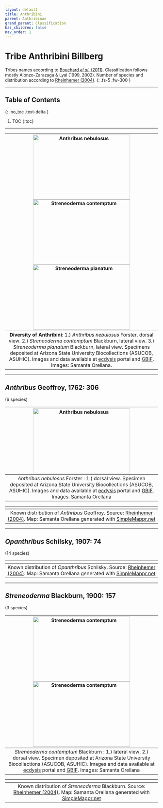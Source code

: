 ```yaml
---
layout: default
title: Anthribini
parent: Anthribinae
grand_parent: Classification
has_children: false
nav_order: 1
---
```



# Tribe Anthribini Billberg

Tribes names according to [Bouchard _el al._ (2011)](https://zookeys.pensoft.net/articles.php?id=4001). Classification follows mostly Alonzo-Zarazaga & Lyal (1999, 2002). Number of species and distribution according to [Rheinhemer (2004)](https://www.zobodat.at/pdf/Mitt-Ent-Ver-Stuttgart_39_2004_0001-0244.pdf).
{: .fs-5 .fw-300 }

---

## Table of Contents
{: .no_toc .text-delta }

1. TOC
{:toc}

---

| [<img src="https://serv.biokic.asu.edu/imglib/ecdysis/ASU_ASUCOB/ASUCOB0015/ASUCOB0015351_dorsal_edited_1608612310.jpg" alt="Anthribus nebulosus" width="320" height="213.4">](https://serv.biokic.asu.edu/ecdysis/collections/individual/index.php?occid=650093) [<img src="https://storage.idigbio.org/portals/scan/misc/201504/ASUHIC0079276_habitus_lateral__1429125454_web.jpg" alt="Streneoderma contemptum" width="320" height="213.4">](https://serv.biokic.asu.edu/ecdysis/collections/individual/index.php?occid=348888) [<img src="https://serv.biokic.asu.edu/imglib/ecdysis/ASU_ASUCOB/ASUCOB0015/ASUCOB0015228_lateral_edited_1610169538.jpg" alt="Streneoderma planatum" width="320" height="213.4">](https://serv.biokic.asu.edu/ecdysis/collections/individual/index.php?occid=629017)  | 
|:--:| 
|**Diversity of Anthribini**: 1.) *Anthribus nebulosus* Forster, dorsal view. 2.) _Streneoderma contemptum_ Blackburn, lateral view. 3.) _Streneoderma planatum_ Blackburn, lateral view. Specimens deposited at Arizona State University Biocollections (ASUCOB, ASUHIC). Images and data available at [ecdysis](https://serv.biokic.asu.edu/ecdysis/index.php) portal and [GBIF](gbif.org). Images: Samanta Orellana.|

---

## _Anthribus_ Geoffroy, 1762: 306
(6 species)

| [<img src="https://serv.biokic.asu.edu/imglib/ecdysis/ASU_ASUCOB/ASUCOB0015/ASUCOB0015351_dorsal_edited_1608612310.jpg" alt="Anthribus nebulosus" width="320" height="213.4">](https://serv.biokic.asu.edu/ecdysis/collections/individual/index.php?occid=650093)  | 
|:--:| 
|_Anthribus nebulosus_ Forster : 1.) dorsal view. Specimen deposited at Arizona State University Biocollections (ASUCOB, ASUHIC). Images and data available at [ecdysis](https://serv.biokic.asu.edu/ecdysis/index.php) portal and [GBIF](gbif.org). Images: Samanta Orellana|

|<img src="https://www.simplemappr.net/map/18214" alt="" />| 
|:--:| 
|Known distribution of _Anthribus_ Geoffroy. Source: [Rheinhemer (2004)](https://www.zobodat.at/pdf/Mitt-Ent-Ver-Stuttgart_39_2004_0001-0244.pdf). Map: Samanta Orellana generated with [SimpleMappr.net](https://www.simplemappr.net/) |

---

## _Opanthribus_ Schilsky, 1907: 74
(14 species)

|<img src="https://www.simplemappr.net/map/18216" alt="" />| 
|:--:| 
|Known distribution of _Opanthribus_ Schilsky. Source: [Rheinhemer (2004)](https://www.zobodat.at/pdf/Mitt-Ent-Ver-Stuttgart_39_2004_0001-0244.pdf). Map: Samanta Orellana generated with [SimpleMappr.net](https://www.simplemappr.net/) |

---

## _Streneoderma_ Blackburn, 1900: 157
(3 species)

| [<img src="https://serv.biokic.asu.edu/imglib/storage/portals/scan/misc/201504/ASUHIC0079276_habitus_lateral__1429125454_web.jpg" alt="Streneoderma contemptum" width="320" height="213.4">](https://serv.biokic.asu.edu/ecdysis/collections/individual/index.php?occid=348888) [<img src="https://serv.biokic.asu.edu/imglib/storage/portals/scan/misc/201504/ASUHIC0079276_habitus_dorsal_1_1429125453_web.jpg" alt="Streneoderma contemptum" width="320" height="213.4">](https://serv.biokic.asu.edu/ecdysis/collections/individual/index.php?occid=348888)  | 
|:--:| 
|_Streneoderma contemptum_ Blackburn : 1.) lateral view, 2.) dorsal view. Specimen deposited at Arizona State University Biocollections (ASUCOB, ASUHIC). Images and data available at [ecdysis](https://serv.biokic.asu.edu/ecdysis/index.php) portal and [GBIF](gbif.org). Images: Samanta Orellana|

|<img src="https://www.simplemappr.net/map/18215" alt="" />| 
|:--:| 
|Known distribution of _Streneoderma_ Blackburn. Source: [Rheinhemer (2004)](https://www.zobodat.at/pdf/Mitt-Ent-Ver-Stuttgart_39_2004_0001-0244.pdf). Map: Samanta Orellana generated with [SimpleMappr.net](https://www.simplemappr.net/) |

